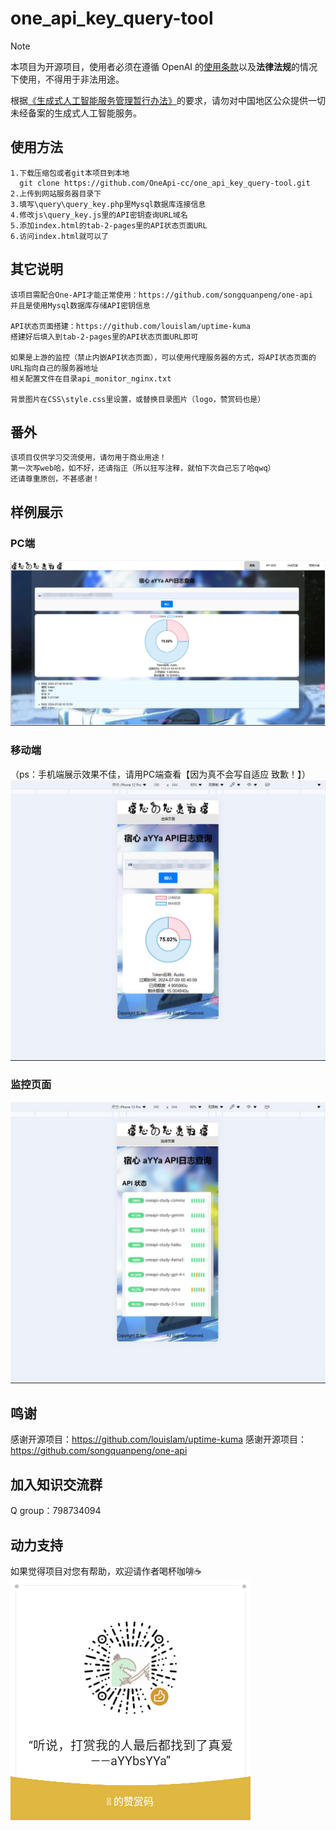 # one_api_key_query-tool

> [!NOTE]
> 本项目为开源项目，使用者必须在遵循 OpenAI 的[使用条款](https://openai.com/policies/terms-of-use)以及**法律法规**的情况下使用，不得用于非法用途。
>
> 根据[《生成式人工智能服务管理暂行办法》](http://www.cac.gov.cn/2023-07/13/c_1690898327029107.htm)的要求，请勿对中国地区公众提供一切未经备案的生成式人工智能服务。


## 使用方法
    1.下载压缩包或者git本项目到本地
      git clone https://github.com/OneApi-cc/one_api_key_query-tool.git
    2.上传到网站服务器目录下
    3.填写\query\query_key.php里Mysql数据库连接信息
    4.修改js\query_key.js里的API密钥查询URL域名
    5.添加index.html的tab-2-pages里的API状态页面URL
    6.访问index.html就可以了

## 其它说明
    该项目需配合One-API才能正常使用：https://github.com/songquanpeng/one-api
    并且是使用Mysql数据库存储API密钥信息

    API状态页面搭建：https://github.com/louislam/uptime-kuma
    搭建好后填入到tab-2-pages里的API状态页面URL即可

    如果是上游的监控（禁止内嵌API状态页面），可以使用代理服务器的方式，将API状态页面的URL指向自己的服务器地址
    相关配置文件在目录api_monitor_nginx.txt

    背景图片在CSS\style.css里设置，或替换目录图片（logo，赞赏码也是）


## 番外
    该项目仅供学习交流使用，请勿用于商业用途！
    第一次写web哈，如不好，还请指正（所以狂写注释，就怕下次自己忘了哈qwq）
    还请尊重原创，不甚感谢！

## 样例展示
### PC端
![样例展示](example\image-1.jpg)
### 移动端
（ps：手机端展示效果不佳，请用PC端查看【因为真不会写自适应 致歉！】）
![样例展示](example\image-2.jpg)
### 监控页面
![样例展示](example\image-3.jpg)

## 鸣谢
感谢开源项目：https://github.com/louislam/uptime-kuma
感谢开源项目：https://github.com/songquanpeng/one-api

## 加入知识交流群
Q group：798734094

## 动力支持
如果觉得项目对您有帮助，欢迎请作者喝杯咖啡☕️
![微信赞赏码](image\WeChat-Pay.png)